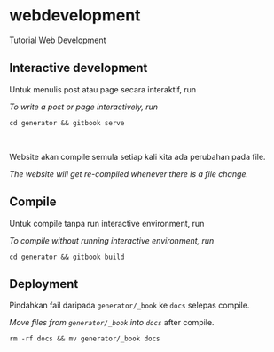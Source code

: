 # webdevelopment

Tutorial Web Development

## Interactive development

Untuk menulis post atau page secara interaktif, run

_To write a post or page interactively, run_

```
cd generator && gitbook serve
```

<br>

Website akan compile semula setiap kali kita ada perubahan pada file.

_The website will get re-compiled whenever there is a file change._

## Compile

Untuk compile tanpa run interactive environment, run

_To compile without running interactive environment, run_

```
cd generator && gitbook build
```

## Deployment

Pindahkan fail daripada `generator/_book` ke `docs` selepas compile.

_Move files from `generator/_book` into `docs`_ after compile.

```
rm -rf docs && mv generator/_book docs
```
